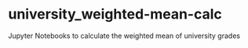 # university_weighted-mean-calc
Jupyter Notebooks to calculate the weighted mean of university grades

